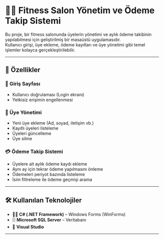 # 🏋️‍♂️ Fitness Salon Yönetim ve Ödeme Takip Sistemi

Bu proje, bir fitness salonunda üyelerin yönetimi ve aylık ödeme takibinin yapılabilmesi için geliştirilmiş bir masaüstü uygulamasıdır.  
Kullanıcı girişi, üye ekleme, ödeme kayıtları ve üye yönetimi gibi temel işlemler kolayca gerçekleştirilebilir.

---

## 🎯 Özellikler

### 🔐 Giriş Sayfası
- Kullanıcı doğrulaması (Login ekranı)
- Yetkisiz erişimin engellenmesi

### 👥 Üye Yönetimi
- Yeni üye ekleme (Ad, soyad, iletişim vb.)
- Kayıtlı üyeleri listeleme
- Üyeleri güncelleme
- Üye silme

### 💳 Ödeme Takip Sistemi
- Üyelere ait aylık ödeme kaydı ekleme
- Aynı ay için tekrar ödeme yapılmasını önleme
- Ödemeleri periyot bazında listeleme
- İsim filtreleme ile ödeme geçmişi arama

---

## 🛠️ Kullanılan Teknolojiler

- 🧑‍💻 **C# (.NET Framework)** – Windows Forms (WinForms)
- 🗄️ **Microsoft SQL Server** – Veritabanı
- 📐 **Visual Studio**

---


